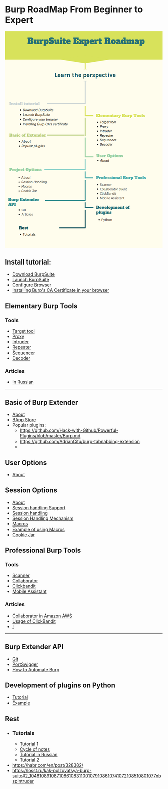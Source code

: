# Burp RoadMap From Beginner to Expert

![RoadMap](./roadmap.png)

## Install tutorial:
- [Download BurpSuite](https://support.portswigger.net/customer/en/portal/articles/2327557-downloading-burp-software-and-your-license-key)
- [Launch BurpSuite](https://support.portswigger.net/customer/portal/articles/1783038-Installing_Launching%20Burp.html)
- [Configure Browser](https://support.portswigger.net/customer/portal/articles/1783055-configuring-your-browser-to-work-with-burp)
- [Installing Burp's CA Certificate in your browser](https://support.portswigger.net/customer/portal/articles/1783075-installing-burp-s-ca-certificate-in-your-browser) 


## Elementary Burp Tools
### Tools
- [Target tool](https://portswigger.net/burp/documentation/desktop/tools/target)
- [Proxy](https://portswigger.net/burp/documentation/desktop/tools/proxy)
- [Intruder](https://portswigger.net/burp/documentation/desktop/tools/intruder)
- [Repeater](https://portswigger.net/burp/documentation/desktop/tools/repeater)
- [Sequencer](https://portswigger.net/burp/documentation/desktop/tools/sequencer)
- [Decoder](https://portswigger.net/burp/documentation/desktop/tools/decoder)
### Articles
- [In Russian](https://losst.ru/kak-polzovatsya-burp-suite#2_1048108910871086108311001079108610741072108510801077nbspIntruder)
___

## Basic of Burp Extender
- [About](https://portswigger.net/burp/documentation/desktop/tools/extender)
- [BApp Store](https://portswigger.net/bappstore)
- Popular plugins:
    + https://github.com/Hack-with-Github/Powerful-Plugins/blob/master/Burp.md
    + https://github.com/AdrianCitu/burp-tabnabbing-extension
    +


## User Options
- [About](https://portswigger.net/burp/documentation/desktop/options)


## Session Options
- [About](https://portswigger.net/burp/documentation/desktop/options)
- [Session handling Support](https://support.portswigger.net/customer/portal/articles/2363088-configuring-burp-s-session-handling-rules)
- [Session handling](https://resources.infosecinstitute.com/burps-session-handling-mechanisms/)
- [Session Handling Mechanism](https://resources.infosecinstitute.com/burps-session-handling-mechanisms/)
- [Macros](https://digi.ninja/blog/burp_macros.php)
- [Example of using Macros](https://bestestredteam.com/2019/05/25/bypassing-csrf-with-burp-suite/)
- [Cookie Jar]()

## Professional Burp Tools
### Tools
- [Scanner](https://portswigger.net/burp/documentation/scanner)
- [Collaborator](https://portswigger.net/burp/documentation/desktop/tools/collaborator-client)
- [Clickbandit](https://portswigger.net/burp/documentation/desktop/tools/clickbandit)
- [Mobile Assistant](https://portswigger.net/burp/documentation/desktop/tools/mobile-assistant)
### Articles
- [Collaborator in Amazon AWS](https://www.nuharborsecurity.com/creating-a-private-burp-collaborator-in-amazon-aws-with-a-letsencrypt-wildcard-certificate/)
- [Usage of ClickBandit](https://www.hackingarticles.in/advance-web-application-testing-using-burpsuite/)
- [!]()
___

## Burp Extender API
- [Git](https://github.com/PortSwigger/burp-extender-api)
- [PortSwigger](https://portswigger.net/burp/extender/)
- [How to Automate Burp](http://blog.dornea.nu/2013/08/02/howto-automate-burp-using-burp-extender-api/)

## Development of plugins on Python
- [Tutorial](https://laconicwolf.com/2018/04/13/burp-extension-python-tutorial)
- [Example](https://laconicwolf.com/2019/02/07/burp-extension-python-tutorial-encode-decode-hash/)


## Rest
- ### Tutorials
    + [Tutorial 1](https://www.pentestgeek.com/web-applications/burp-suite-tutorial-1)
    + [Cycle of notes](https://jaimelightfoot.com/blog/burp-suite-for-beginners-setup-and-target-proxy-tools/)
    + [Tutorial in Russian](https://habr.com/en/post/328382/)
    + [Tutorial 2](https://codegrazer.com/tutorial/burp-tutorial-beginner.html)
-    https://habr.com/en/post/328382/
-    https://losst.ru/kak-polzovatsya-burp-suite#2_1048108910871086108311001079108610741072108510801077nbspIntruder